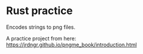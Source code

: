 # Rust practice

Encodes strings to png files.

A practice project from here: https://jrdngr.github.io/pngme_book/introduction.html
